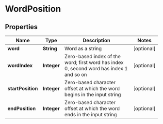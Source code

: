 
# WordPosition

## Properties
Name | Type | Description | Notes
------------ | ------------- | ------------- | -------------
**word** | **String** | Word as a string |  [optional]
**wordIndex** | **Integer** | Zero-based index of the word; first word has index 0, second word has index 1 and so on |  [optional]
**startPosition** | **Integer** | Zero-based character offset at which the word begins in the input string |  [optional]
**endPosition** | **Integer** | Zero-based character offset at which the word ends in the input string |  [optional]



